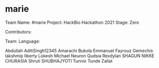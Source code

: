 # marie

Team Name: #marie
Project: HackBio Hackathon 2021
Stage: Zero

Contributors:


Team:                 Language:

Abdullah
AditiSingh12345
Amarachi
Bukola
Emmanuel
Fayrouz
Gemechis
lakshmip
liberty
Lokesh
Michael
Neuron
Qudsia
Rexdylan
SHAGUN NIKKE CHURASIA
Shruti
SHUBHAJYOTI
Tunnix
Tunde
Zallat
